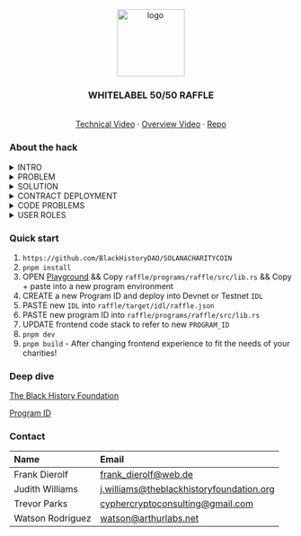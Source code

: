 <div align="center">
<img src="https://i.ibb.co/tw16xxrn/photo-2025-04-01-23-09-13.jpg" alt="logo" width="120" height="120" />
</div>

<h3 align="center">WHITELABEL 50/50 RAFFLE</h3>
  <p align="center">
  <br />
    <a href="https://www.loom.com/share/92f62aa749bd42df83549c2a286b1c46">Technical Video</a>
    ·
    <a href="https://www.youtube.com/watch?v=wbvuLKwJRlI">Overview Video</a>
    ·
    <a href="https://github.com/BlackHistoryDAO/SOLANACHARITYCOIN">Repo</a>
  </p>
</div>

### About the hack

<details>
  <summary>INTRO</summary>
  We're the team at The Black History Foundation, with a group of wonderful volunteers and advocates interested in building a permanent ledger of black ancestral history. Our hackathon submission was a completely random and verifiably transparent 50/50 raffle mechanism to help legally operating charities and DAOs raise funds.

Our hackathon submission includes a nicely designed website, program ID reference, and interactive functions inside of Solana's ecosystem, with blockchain transactions to verify the hackathon efforts.

</details>

<details>
<summary>PROBLEM</summary>
There are two major problems that charities face:
1. Improbabilistic and abusive tendencies inside of 50/50 raffles.
2. There is no clear transparency or reputable gaining mechanisms that help verify the charity's authenticity.
</details>

<details>
<summary>SOLUTION</summary>
The solutions that we came up with to solve these problems:
1. Verifiably random lottery winners on public ledgers with public account values of the treasury to see real results.
2. Real charities can implement this program to enable an authentic and marketable service that helps both raise funds and distribute winnings to their supportive donators.
</details>

<details>
<summary>CONTRACT DEPLOYMENT</summary>
1. The contract is initiated through `anchor deploy` - This needs a unique program ID to be viably deployed into the Solana blockchain.
2. The program receives all donations, and is programmable and changeable to an admin's wallet.
3. The program hosts specific state conditions and error handling to prevent incorrect payments and decisions to be made.
4. The frontend is the UI that helps ease the convenience of deployment, announcements, winner, and retrieval of funds but this can be used on any Solana IDE (Such as https://beta.solpg.io, by importing the code and program ID).
</details>

<details>
<summary>CODE PROBLEMS</summary>
1. As a demo/tester you will likely get several Hydration UI errors. We have found that once you handle the essential operations (Creating the raffle, donating to a raffle, or announcing a winner), it is useful to head back to the home index and then change the wallet from there to the permissioned account before then accessing another section of the site.
2. Some information may be static, but it is easy to implement and read the RPC indexing information from the public Solana API (Read: https://solana.com/docs/rpc).
3. On live production, very rarely do some users not get selected, but if this happens, it is in your best ethical and legal interest to retrieve the arrayed list from the program and then use a transparent means of announcing the winner.
4. The treasury is currently enabled to retrieve all funds without announcing a winner, on live production - users should be aware of this issue and only consent to verified and audited program deployments.
</details>

<details>
<summary>USER ROLES</summary>
1. As the account treasurer, you and 3 other accounts are admin and permissioned to access and withdraw the funds of the account after a random verifiable winner is announced on the raffle information page.
2. As the participant or donator, you select a raffle in which you would like to participate and donate the funds.
</details>

### Quick start

1.  `https://github.com/BlackHistoryDAO/SOLANACHARITYCOIN`
2.  `pnpm install`
3.  OPEN [Playground](https://beta.solpg.io/) && Copy `raffle/programs/raffle/src/lib.rs` && Copy + paste into a new program environment
4.  CREATE a new Program ID and deploy into Devnet or Testnet `IDL`
5.  PASTE new `IDL` into `raffle/target/idl/raffle.json`
6.  PASTE new program ID into `raffle/programs/raffle/src/lib.rs`
7.  UPDATE frontend code stack to refer to new `PROGRAM_ID`
8.  `pnpm dev`
9.  `pnpm build` - After changing frontend experience to fit the needs of your charities!

### Deep dive

[The Black History Foundation](https://tbhfdn.org/)

[Program ID](https://github.com/BlackHistoryDAO/SOLANACHARITYCOIN/blob/main/raffle/programs/raffle/src/lib.rs)

### Contact

| Name             | Email                                    |
| :--------------- | :--------------------------------------- |
| Frank Dierolf    | frank_dierolf@web.de                     |
| Judith Williams  | j.williams@theblackhistoryfoundation.org |
| Trevor Parks     | cyphercryptoconsulting@gmail.com         |
| Watson Rodriguez | watson@arthurlabs.net                    |
